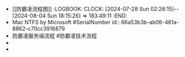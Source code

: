 - [[防霸凌流程图]]
  :LOGBOOK:
  CLOCK: [2024-07-28 Sun 02:26:15]--[2024-08-04 Sun 18:15:26] =>  183:49:11
  :END:
- Mac NTFS by Microsoft #SerialNumber
  id:: 66a53b3b-ab06-461a-8862-c70cc3916879
- 防霸凌服务端流程 #防霸凌技术流程
-
-